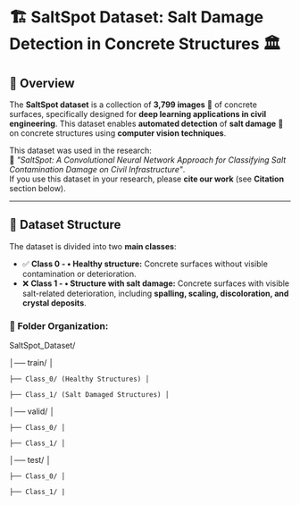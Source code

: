 # 🏗️ SaltSpot Dataset: Salt Damage Detection in Concrete Structures 🏛️  

## 📌 Overview  

The **SaltSpot dataset** is a collection of **3,799 images** 📸 of concrete surfaces, specifically designed for **deep learning applications in civil engineering**. This dataset enables **automated detection** of **salt damage** 🧂 on concrete structures using **computer vision techniques**.  

This dataset was used in the research:  
📄 *"SaltSpot: A Convolutional Neural Network Approach for Classifying Salt Contamination Damage on Civil Infrastructure"*.  
If you use this dataset in your research, please **cite our work** (see **Citation** section below).  

---

## 📂 Dataset Structure  

The dataset is divided into two **main classes**:  

- ✅ **Class 0 - •	Healthy structure:** Concrete surfaces without visible contamination or deterioration.  
- ❌ **Class 1 - •	Structure with salt damage:** Concrete surfaces with visible salt-related deterioration, including **spalling, scaling, discoloration, and crystal deposits**.  

### **📁 Folder Organization:**  
SaltSpot_Dataset/

│── train/ │ 

    ├── Class_0/ (Healthy Structures) │
  
    ├── Class_1/ (Salt Damaged Structures) │ 

│── valid/ │

    ├── Class_0/ │
  
    ├── Class_1/ │

│── test/ │

    ├── Class_0/ │ 
    
    ├── Class_1/ |
